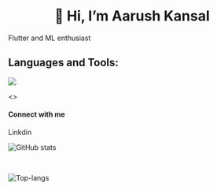 
<h1 align="center">👋 Hi, I’m Aarush Kansal</h1>

Flutter and ML enthusiast

## Languages and Tools:

![](https://skills.thijs.gg/icons?i=html,css,js,react,nodejs,c,cpp,java,python,flutter,firebase,docker)

<>
#### Connect with me

Linkdin
<br>

![GitHub stats](https://github-readme-stats.vercel.app/api?username=Aarush2k1&show_icons=true&theme=radical)

<br>

![Top-langs](https://github-readme-stats.vercel.app/api/top-langs/?username=Aarush2k1&layout=compact)

<!---
Aarush2k1/Aarush2k1 is a ✨ special ✨ repository because its `README.md` (this file) appears on your GitHub profile.
You can click the Preview link to take a look at your changes.
--->
